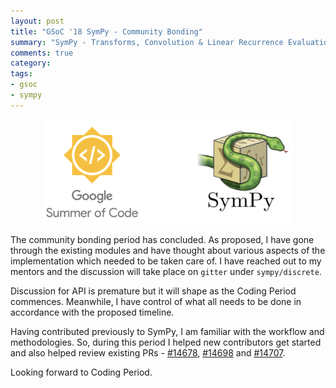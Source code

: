 ```yaml
---
layout: post
title: "GSoC '18 SymPy - Community Bonding"
summary: "SymPy - Transforms, Convolution & Linear Recurrence Evaluation"
comments: true
category:
tags:
- gsoc
- sympy
---
```


<img src="/files/gsoc-sympy.png" style="width:80%; height:80%; float:left; margin-left:50px;" />
<br clear="all" />

The community bonding period has concluded. As proposed, I have gone through the existing modules and have thought about various aspects of the implementation which needed to be taken care of. I have reached out to my mentors and the discussion will take place on `gitter` under `sympy/discrete`.

Discussion for API is premature but it will shape as the Coding Period commences. Meanwhile, I have control of what all needs to be done in accordance with the proposed timeline.

Having contributed previously to SymPy, I am familiar with the workflow and methodologies. So, during this period I helped new contributors get started and also helped review existing PRs - [#14678](https://github.com/sympy/sympy/pull/14679), [#14698](https://github.com/sympy/sympy/pull/14698) and [#14707](https://github.com/sympy/sympy/pull/14707).

Looking forward to Coding Period.
